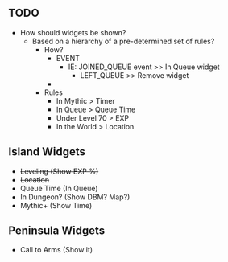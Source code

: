 
## TODO
- How should widgets be shown?
    - Based on a hierarchy of a pre-determined set of rules?
        - How?
            - EVENT
                - IE: JOINED_QUEUE event >> In Queue widget
                    - LEFT_QUEUE >> Remove widget
            - 
        - Rules
            - In Mythic > Timer
            - In Queue > Queue Time
            - Under Level 70 > EXP
            - In the World > Location

## Island Widgets
- ~~Leveling (Show EXP %)~~
- ~~Location~~
- Queue Time (In Queue)
- In Dungeon? (Show DBM? Map?)
- Mythic+ (Show Time)

## Peninsula Widgets
- Call to Arms (Show it)